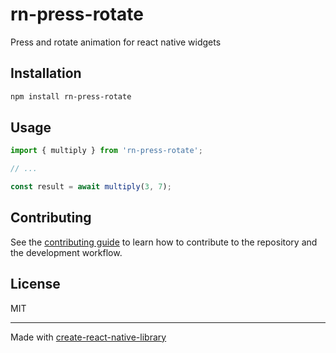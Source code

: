 # rn-press-rotate

Press and rotate animation for react native widgets

## Installation

```sh
npm install rn-press-rotate
```

## Usage

```js
import { multiply } from 'rn-press-rotate';

// ...

const result = await multiply(3, 7);
```

## Contributing

See the [contributing guide](CONTRIBUTING.md) to learn how to contribute to the repository and the development workflow.

## License

MIT

---

Made with [create-react-native-library](https://github.com/callstack/react-native-builder-bob)
